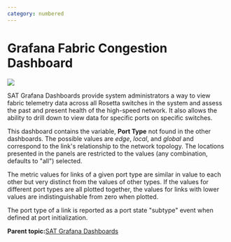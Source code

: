 ```yaml
---
category: numbered
---
```


# Grafana Fabric Congestion Dashboard

![](Grafana_Fabric_Congestion.png)

SAT Grafana Dashboards provide system administrators a way to view fabric telemetry data across all Rosetta switches in the system and assess the past and present health of the high-speed network. It also allows the ability to drill down to view data for specific ports on specific switches.

This dashboard contains the variable, **Port Type** not found in the other dashboards. The possible values are *edge*, *local*, and *global* and correspond to the link's relationship to the network topology. The locations presented in the panels are restricted to the values \(any combination, defaults to "all"\) selected.

The metric values for links of a given port type are similar in value to each other but very distinct from the values of other types. If the values for different port types are all plotted together, the values for links with lower values are indistinguishable from zero when plotted.

The port type of a link is reported as a port state "subtype" event when defined at port initialization.

**Parent topic:**[SAT Grafana Dashboards](SAT_Grafana_Dashboards.md)

